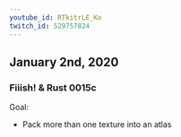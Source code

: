 ```yaml
---
youtube_id: RTkitrLE_Ko
twitch_id: 529757824
---
```


## January 2nd, 2020
### Fiiish! & Rust 0015c
Goal:
- Pack more than one texture into an atlas


